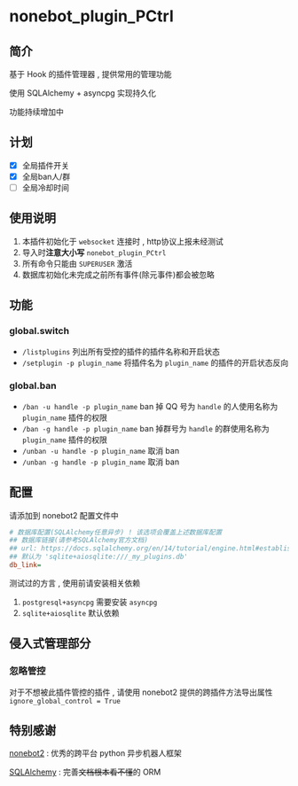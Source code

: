 # nonebot_plugin_PCtrl
## 简介

基于 Hook 的插件管理器 , 提供常用的管理功能

使用 SQLAlchemy + asyncpg 实现持久化

功能持续增加中

## 计划

- [X] 全局插件开关
- [X] 全局ban人/群
- [ ] 全局冷却时间

## 使用说明

1. 本插件初始化于 `websocket` 连接时 , http协议上报未经测试
2. 导入时**注意大小写** `nonebot_plugin_PCtrl`
3. 所有命令只能由 `SUPERUSER` 激活
4. 数据库初始化未完成之前所有事件(除元事件)都会被忽略

## 功能

### global.switch

- `/listplugins` 列出所有受控的插件的插件名称和开启状态
- `/setplugin -p plugin_name` 将插件名为 `plugin_name` 的插件的开启状态反向

### global.ban

- `/ban -u handle -p plugin_name` ban 掉 QQ 号为 `handle` 的人使用名称为 `plugin_name` 插件的权限
- `/ban -g handle -p plugin_name` ban 掉群号为 `handle` 的群使用名称为 `plugin_name` 插件的权限
- `/unban -u handle -p plugin_name` 取消 ban
- `/unban -g handle -p plugin_name` 取消 ban

## 配置
请添加到 nonebot2 配置文件中
```ini
# 数据库配置(SQLAlchemy任意异步) ! 该选项会覆盖上述数据库配置
## 数据库链接(请参考SQLAlchemy官方文档)
## url: https://docs.sqlalchemy.org/en/14/tutorial/engine.html#establishing-connectivity-the-engine
## 默认为 'sqlite+aiosqlite:///_my_plugins.db'
db_link=
```

测试过的方言 , 使用前请安装相关依赖
1. `postgresql+asyncpg` 需要安装 `asyncpg`
2. `sqlite+aiosqlite` 默认依赖

## 侵入式管理部分

### 忽略管控

对于不想被此插件管控的插件 , 请使用 nonebot2 提供的跨插件方法导出属性 `ignore_global_control = True`

## 特别感谢

[nonebot2](https://github.com/nonebot/nonebot2) : 优秀的跨平台 python 异步机器人框架

[SQLAlchemy](https://www.sqlalchemy.org/) : 完善~~文档根本看不懂~~的 ORM
